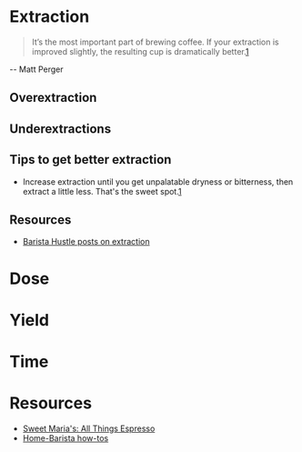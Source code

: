 # Extraction
> It’s the most important part of brewing coffee. If your extraction is improved slightly, the resulting cup is dramatically better.[1](https://baristahustle.com/blogs/barista-hustle/the-80-20-method)

-- Matt Perger

## Overextraction
## Underextractions
## Tips to get better extraction
* Increase extraction until you get unpalatable dryness or bitterness, then extract a little less. That's the sweet spot.[1](https://baristahustle.com/blogs/barista-hustle/the-80-20-method)
## Resources
* [Barista Hustle posts on extraction](https://baristahustle.com/blogs/barista-hustle/tagged/extraction)

# Dose 
# Yield
# Time
# Resources
* [Sweet Maria's: All Things Espresso](https://legacy.sweetmarias.com/library/espresso-all-things-espresso/)
* [Home-Barista how-tos](https://www.home-barista.com/howtos.html)
